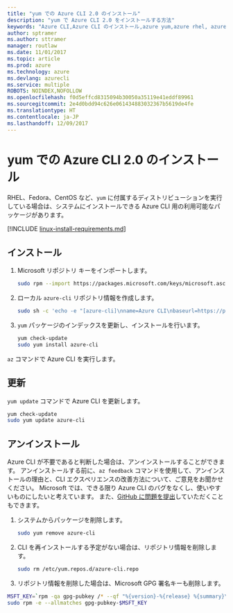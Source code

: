 ```yaml
---
title: "yum での Azure CLI 2.0 のインストール"
description: "yum で Azure CLI 2.0 をインストールする方法"
keywords: "Azure CLI,Azure CLI のインストール,azure yum,azure rhel, azure fedora, azure centos"
author: sptramer
ms.author: sttramer
manager: routlaw
ms.date: 11/01/2017
ms.topic: article
ms.prod: azure
ms.technology: azure
ms.devlang: azurecli
ms.service: multiple
ROBOTS: NOINDEX,NOFOLLOW
ms.openlocfilehash: f0d5effcd8315094b30050a35119e41eddf89961
ms.sourcegitcommit: 2e4d0bdd94c626e061434883032367b5619de4fe
ms.translationtype: HT
ms.contentlocale: ja-JP
ms.lasthandoff: 12/09/2017
---
```

# <a name="install-azure-cli-20-with-yum"></a>yum での Azure CLI 2.0 のインストール

RHEL、Fedora、CentOS など、`yum` に付属するディストリビューションを実行している場合は、システムにインストールできる Azure CLI 用の利用可能なパッケージがあります。

[!INCLUDE [linux-install-requirements.md](includes/linux-install-requirements.md)]

## <a name="install"></a>インストール

1. Microsoft リポジトリ キーをインポートします。

   ```bash
   sudo rpm --import https://packages.microsoft.com/keys/microsoft.asc
   ```

2. ローカル `azure-cli` リポジトリ情報を作成します。

   ```bash
   sudo sh -c 'echo -e "[azure-cli]\nname=Azure CLI\nbaseurl=https://packages.microsoft.com/yumrepos/azure-cli\nenabled=1\ngpgcheck=1\ngpgkey=https://packages.microsoft.com/keys/microsoft.asc" > /etc/yum.repos.d/azure-cli.repo'
   ```

3. `yum` パッケージのインデックスを更新し、インストールを行います。

   ```bash
   yum check-update
   sudo yum install azure-cli
   ```

`az` コマンドで Azure CLI を実行します。

## <a name="update"></a>更新

`yum update` コマンドで Azure CLI を更新します。

```bash
yum check-update
sudo yum update azure-cli
```

## <a name="uninstall"></a>アンインストール

Azure CLI が不要であると判断した場合は、アンインストールすることができます。 アンインストールする前に、`az feedback` コマンドを使用して、アンインストールの理由と、CLI エクスペリエンスの改善方法について、ご意見をお聞かせください。 Microsoft では、できる限り Azure CLI のバグをなくし、使いやすいものにしたいと考えています。 また、[GitHub に問題を提出](https://github.com/Azure/azure-cli/issues)していただくこともできます。

1. システムからパッケージを削除します。

   ```bash
   sudo yum remove azure-cli
   ```

2. CLI を再インストールする予定がない場合は、リポジトリ情報を削除します。

   ```bash
   sudo rm /etc/yum.repos.d/azure-cli.repo
   ```

3. リポジトリ情報を削除した場合は、Microsoft GPG 署名キーも削除します。

  ```bash
  MSFT_KEY=`rpm -qa gpg-pubkey /* --qf "%{version}-%{release} %{summary}\n" | grep Microsoft | awk '{print $1}'`
  sudo rpm -e --allmatches gpg-pubkey-$MSFT_KEY
  ```

